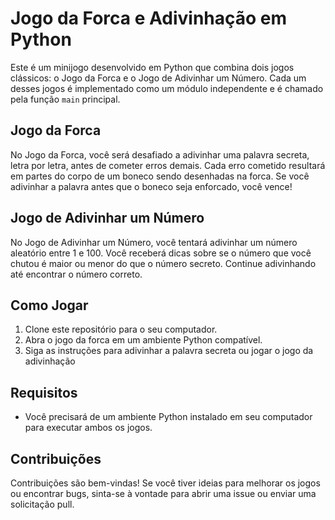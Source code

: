 # Jogo da Forca e Adivinhação em Python

Este é um minijogo desenvolvido em Python que combina dois jogos clássicos: o Jogo da Forca e o Jogo de Adivinhar um Número. Cada um desses jogos é implementado como um módulo independente e é chamado pela função `main` principal.

## Jogo da Forca

No Jogo da Forca, você será desafiado a adivinhar uma palavra secreta, letra por letra, antes de cometer erros demais. Cada erro cometido resultará em partes do corpo de um boneco sendo desenhadas na forca. Se você adivinhar a palavra antes que o boneco seja enforcado, você vence!

## Jogo de Adivinhar um Número

No Jogo de Adivinhar um Número, você tentará adivinhar um número aleatório entre 1 e 100. Você receberá dicas sobre se o número que você chutou é maior ou menor do que o número secreto. Continue adivinhando até encontrar o número correto.

## Como Jogar

1. Clone este repositório para o seu computador.
2. Abra o jogo da forca em um ambiente Python compatível.
4. Siga as instruções para adivinhar a palavra secreta ou jogar o jogo da adivinhação 

## Requisitos

- Você precisará de um ambiente Python instalado em seu computador para executar ambos os jogos.

## Contribuições

Contribuições são bem-vindas! Se você tiver ideias para melhorar os jogos ou encontrar bugs, sinta-se à vontade para abrir uma issue ou enviar uma solicitação pull.
